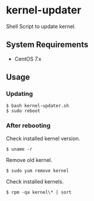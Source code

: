 # kernel-updater
Shell Script to update kernel.

## System Requirements
- CentOS 7.x

## Usage
### Updating

```
$ bash kernel-updater.sh
$ sudo reboot
```

### After rebooting

Check installed kernel version.

```
$ uname -r
```

Remove old kernel.

```
$ sudo yum remove kernel
```

Check installed kernels.

```
$ rpm -qa kernel\* | sort
```

